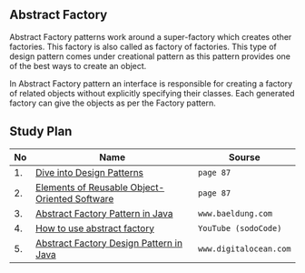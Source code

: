 ## Abstract Factory

Abstract Factory patterns work around a super-factory which creates other factories. This factory is also called as factory of factories. This type of design pattern comes under creational pattern as this pattern provides one of the best ways to create an object.

In Abstract Factory pattern an interface is responsible for creating a factory of related objects without explicitly specifying their classes. Each generated factory can give the objects as per the Factory pattern.


## Study Plan  

|No|Name|Sourse|
|---|---|---|
|1.|[Dive into Design Patterns](https://github.com/abbos0123/Computer-Science-Books/blob/main/Design-Patterns/Dive%20into%20Design%20Patterns.pdf)|```page 87```|
|2.|[Elements of Reusable Object-Oriented Software](https://github.com/abbos0123/Computer-Science-Books/blob/main/Design-Patterns/Elements%20of%20Resusable%20Object-Oriented%20Software.pdf)|```page 87```|
|3.|[Abstract Factory Pattern in Java](https://www.baeldung.com/java-abstract-factory-pattern)|```www.baeldung.com```|
|4.|[How to use abstract factory](https://www.youtube.com/watch?v=5hXZnI86E2Y)|```YouTube (sodoCode)```|
|5.|[Abstract Factory Design Pattern in Java](https://www.digitalocean.com/community/tutorials/abstract-factory-design-pattern-in-java)|```www.digitalocean.com```|
